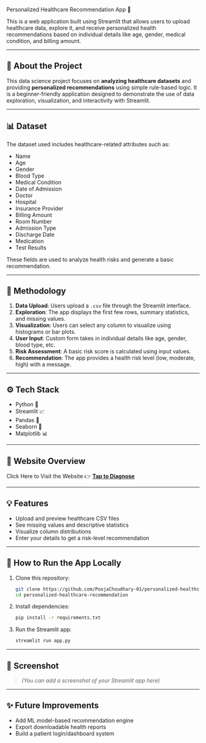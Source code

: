 Personalized Healthcare Recommendation App 🧪

This is a web application built using Streamlit that allows users to upload healthcare data, explore it, and receive personalized health recommendations based on individual details like age, gender, medical condition, and billing amount.

---

## 📌 About the Project

This data science project focuses on **analyzing healthcare datasets** and providing **personalized recommendations** using simple rule-based logic. It is a beginner-friendly application designed to demonstrate the use of data exploration, visualization, and interactivity with Streamlit.

---

## 📊 Dataset

The dataset used includes healthcare-related attributes such as:

* Name
* Age
* Gender
* Blood Type
* Medical Condition
* Date of Admission
* Doctor
* Hospital
* Insurance Provider
* Billing Amount
* Room Number
* Admission Type
* Discharge Date
* Medication
* Test Results

These fields are used to analyze health risks and generate a basic recommendation.

---

## 🧠 Methodology

1. **Data Upload**: Users upload a `.csv` file through the Streamlit interface.
2. **Exploration**: The app displays the first few rows, summary statistics, and missing values.
3. **Visualization**: Users can select any column to visualize using histograms or bar plots.
4. **User Input**: Custom form takes in individual details like age, gender, blood type, etc.
5. **Risk Assessment**: A basic risk score is calculated using input values.
6. **Recommendation**: The app provides a health risk level (low, moderate, high) with a message.

---

## ⚙️ Tech Stack

* Python 🐍
* Streamlit 📈
* Pandas 🐼
* Seaborn 🎨
* Matplotlib 📊

---

## 💽 Website Overview

Click Here to Visit the Website 👉 **[Tap to Diagnose](https://your-streamlit-app-link)**

---

## 💡 Features

* Upload and preview healthcare CSV files
* See missing values and descriptive statistics
* Visualize column distributions
* Enter your details to get a risk-level recommendation

---

## 🏑️ How to Run the App Locally

1. Clone this repository:

   ```bash
   git clone https://github.com/PoojaChoudhary-01/personalized-healthcare-recommendation.git
   cd personalized-healthcare-recommendation
   ```
2. Install dependencies:

   ```bash
   pip install -r requirements.txt
   ```
3. Run the Streamlit app:

   ```bash
   streamlit run app.py
   ```

---

## 📸 Screenshot

> *(You can add a screenshot of your Streamlit app here)*

---

## ✨ Future Improvements

* Add ML model-based recommendation engine
* Export downloadable health reports
* Build a patient login/dashboard system


